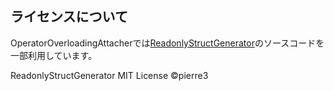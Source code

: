 ## ライセンスについて
OperatorOverloadingAttacherでは[ReadonlyStructGenerator](https://github.com/pierre3/ReadonlyStructGenerator)のソースコードを一部利用しています。  

ReadonlyStructGenerator
MIT License
©pierre3
